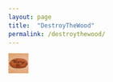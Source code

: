 ```yaml
---
layout: page
title:  "DestroyTheWood"
permalink: /destroythewood/
---
```


<img src="/assets/destroythewood/gif/login.gif" width="40" height="40" />
